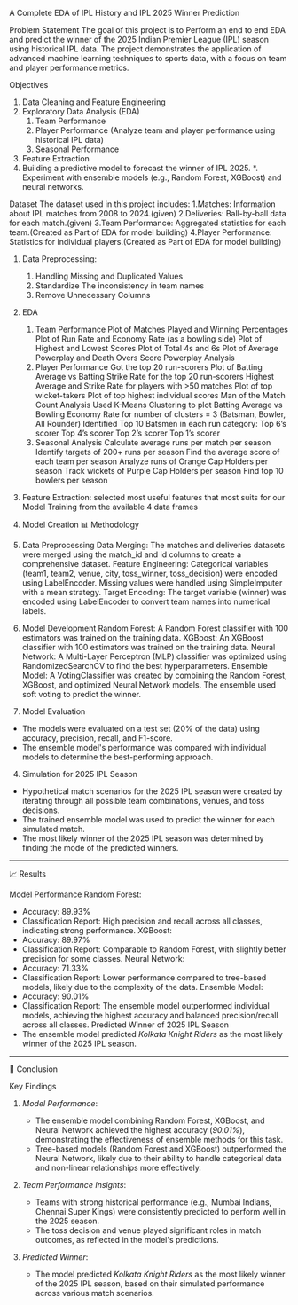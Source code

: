A Complete EDA of IPL History and IPL 2025 Winner Prediction

Problem Statement
The goal of this project is to Perform an end to end EDA and predict the winner of the 2025 Indian Premier League (IPL) season using historical IPL data. The project demonstrates the application of advanced machine learning techniques to sports data, with a focus on team and player performance metrics.

Objectives
1. Data Cleaning and Feature Engineering
2. Exploratory Data Analysis (EDA)
   1. Team Performance 
   2. Player Performance (Analyze team and player performance using historical IPL data)
   3. Seasonal Performance
3. Feature Extraction 
4. Building a predictive model to forecast the winner of IPL 2025.
   *. Experiment with ensemble models (e.g., Random Forest, XGBoost) and neural networks.

Dataset
The dataset used in this project includes:
1.Matches: Information about IPL matches from 2008 to 2024.(given)
2.Deliveries: Ball-by-ball data for each match.(given)
3.Team Performance: Aggregated statistics for each team.(Created as Part of EDA for model building)
4.Player Performance: Statistics for individual players.(Created as Part of EDA for model building)

1. Data Preprocessing:
     1. Handling Missing and Duplicated Values
     2. Standardize The inconsistency in team names
     3. Remove Unnecessary Columns
2. EDA
   1. Team Performance
      	Plot of Matches Played and Winning Percentages
	Plot of Run Rate and Economy Rate (as a bowling side)
	Plot of Highest and Lowest Scores
	Plot of Total 4s and 6s
	Plot of Average Powerplay and Death Overs Score
	Powerplay Analysis
   2. Player Performance
	Got the top 20 run-scorers
	Plot of Batting Average vs Batting Strike Rate for the top 20 run-scorers
	Highest Average and Strike Rate for players with >50 matches
	Plot of top wicket-takers
	Plot of top highest individual scores
	Man of the Match Count Analysis
	Used K-Means Clustering to plot Batting Average vs Bowling Economy Rate for number of clusters = 3 (Batsman, Bowler, All Rounder)
	Identified Top 10 Batsmen in each run category:
		Top 6’s scorer
		Top 4’s scorer
		Top 2’s scorer
		Top 1’s scorer
   3. Seasonal Analysis
	Calculate average runs per match per season
	Identify targets of 200+ runs per season
	Find the average score of each team per season
	Analyze runs of Orange Cap Holders per season
	Track wickets of Purple Cap Holders per season
	Find top 10 bowlers per season   


3. Feature Extraction:
     selected most useful features that most suits for our Model Training from the available 4 data frames

4. Model Creation
📊 Methodology

1. Data Preprocessing
  	Data Merging: The matches and deliveries datasets were merged using the match_id and id columns to create a comprehensive dataset.
 Feature Engineering:
   Categorical variables (team1, team2, venue, city, toss_winner, toss_decision) were encoded using LabelEncoder.
   Missing values were handled using SimpleImputer with a mean strategy.
   Target Encoding: The target variable (winner) was encoded using LabelEncoder to convert team names into numerical labels.

2. Model Development
   Random Forest: A Random Forest classifier with 100 estimators was trained on the training data.
   XGBoost: An XGBoost classifier with 100 estimators was trained on the training data.
   Neural Network: A Multi-Layer Perceptron (MLP) classifier was optimized using RandomizedSearchCV to find the best hyperparameters.
   Ensemble Model: A VotingClassifier was created by combining the Random Forest, XGBoost, and optimized Neural Network models. The ensemble used soft voting to predict the winner.

3. Model Evaluation
- The models were evaluated on a test set (20% of the data) using accuracy, precision, recall, and F1-score.
- The ensemble model's performance was compared with individual models to determine the best-performing approach.

4. Simulation for 2025 IPL Season
- Hypothetical match scenarios for the 2025 IPL season were created by iterating through all possible team combinations, venues, and toss decisions.
- The trained ensemble model was used to predict the winner for each simulated match.
- The most likely winner of the 2025 IPL season was determined by finding the mode of the predicted winners.

---

📈 Results

Model Performance
Random Forest:
  - Accuracy: 89.93%
  - Classification Report: High precision and recall across all classes, indicating strong performance.
XGBoost:
  - Accuracy: 89.97%
  - Classification Report: Comparable to Random Forest, with slightly better precision for some classes.
Neural Network:
  - Accuracy: 71.33%
  - Classification Report: Lower performance compared to tree-based models, likely due to the complexity of the data.
Ensemble Model:
  - Accuracy: 90.01%
  - Classification Report: The ensemble model outperformed individual models, achieving the highest accuracy and balanced precision/recall across all classes.
Predicted Winner of 2025 IPL Season
- The ensemble model predicted *Kolkata Knight Riders* as the most likely winner of the 2025 IPL season.

---

🎯 Conclusion

Key Findings
1. *Model Performance*:
   - The ensemble model combining Random Forest, XGBoost, and Neural Network achieved the highest accuracy (*90.01%*), demonstrating the effectiveness of ensemble methods for this task.
   - Tree-based models (Random Forest and XGBoost) outperformed the Neural Network, likely due to their ability to handle categorical data and non-linear relationships more effectively.

2. *Team Performance Insights*:
   - Teams with strong historical performance (e.g., Mumbai Indians, Chennai Super Kings) were consistently predicted to perform well in the 2025 season.
   - The toss decision and venue played significant roles in match outcomes, as reflected in the model's predictions.

3. *Predicted Winner*:
   - The model predicted *Kolkata Knight Riders* as the most likely winner of the 2025 IPL season, based on their simulated performance across various match scenarios.
  
   
